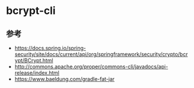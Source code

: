 # bcrypt-cli

## 参考

- <https://docs.spring.io/spring-security/site/docs/current/api/org/springframework/security/crypto/bcrypt/BCrypt.html>
- <http://commons.apache.org/proper/commons-cli/javadocs/api-release/index.html>
- <https://www.baeldung.com/gradle-fat-jar>

